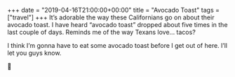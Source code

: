 +++
date = "2019-04-16T21:00:00+00:00"
title = "Avocado Toast"
tags = ["travel"]
+++
It’s adorable the way these Californians go on about their avocado toast. I have heard “avocado toast” dropped about five times in the last couple of days. Reminds me of the way Texans love... tacos? 

I think I’m gonna have to eat some avocado toast before I get out of here. I’ll let you guys know.

🥑 